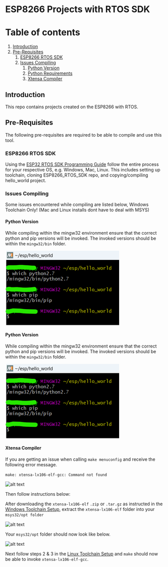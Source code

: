 
# ESP8266 Projects with RTOS SDK


# Table of contents
1. [Introduction](#bullet1)
2. [Pre-Requisites](#bullet2)
    1. [ESP8266 RTOS SDK](#bullet2.1)
    2. [Issues Compiling](#bullet2.2)
        1. [Python Version](#bullet2.2.1)
        2. [Python Requirements](#bullet2.2.2)
        3. [Xtensa Compiler](#bullet2.2.3)

## Introduction <a name="bullet1"></a>
This repo contains projects created on the ESP8266 with RTOS.

## Pre-Requisites <a name="bullet2"></a>
The following pre-requisites are required to be able to compile and use this tool.

### ESP8266 RTOS SDK <a name="bullet2.1"></a>
Using the [ESP32 RTOS SDK Programming Guide](https://docs.espressif.com/projects/esp8266-rtos-sdk/en/latest/get-started/index.html#) follow the entire process for your respective OS, e.g. Windows, Mac, Linux. This includes setting up toolchain, cloning ESP8266_RTOS_SDK repo, and copying/compiling hello_world project. 


### Issues Compiling <a name="bullet2.2"></a>

Some issues encountered while compiling are listed below, Windows Toolchain Only! (Mac and Linux installs dont have to deal with MSYS)

#### Python Version <a name="bullet2.2.1"></a>

While compiling within the mingw32 environment ensure that the correct python and pip versions will be invoked. The invoked versions should be within the ```mingw32/bin``` folder.

![alt text](docs/whichPythonScreenshot.png)

#### Python Version <a name="bullet2.2.1"></a>

While compiling within the mingw32 environment ensure that the correct python and pip versions will be invoked. The invoked versions should be within the ```mingw32/bin``` folder.

![alt text](docs/whichPythonScreenshot.png)


#### Xtensa Compiler <a name="bullet2.2.2"></a>

If you are getting an issue when calling ```make menuconfig``` and receive the following error message.

```make: xtensa-lx106-elf-gcc: Command not found```

![alt text](docs/xtensa_not_found.png)

Then follow instructions below:

After downloading the ```xtensa-lx106-elf``` ```.zip``` or ```.tar.gz```  as instructed in the [Windows Toolchain Setup](https://docs.espressif.com/projects/esp8266-rtos-sdk/en/latest/get-started/windows-setup.html#download-the-toolchain-for-the-esp8266), extract the ```xtensa-lx106-elf``` folder into your ```msys32/opt folder```

![alt text](docs/extract.png)
 
 Your ```msys32/opt``` folder should now look like below.

![alt text](docs/opt.png)

Next follow steps 2 & 3  in the [Linux Toolchain Setup](https://docs.espressif.com/projects/esp8266-rtos-sdk/en/latest/get-started/linux-setup.html#toolchain-setup) and ```make``` should now be able to invoke ```xtensa-lx106-elf-gcc```.






